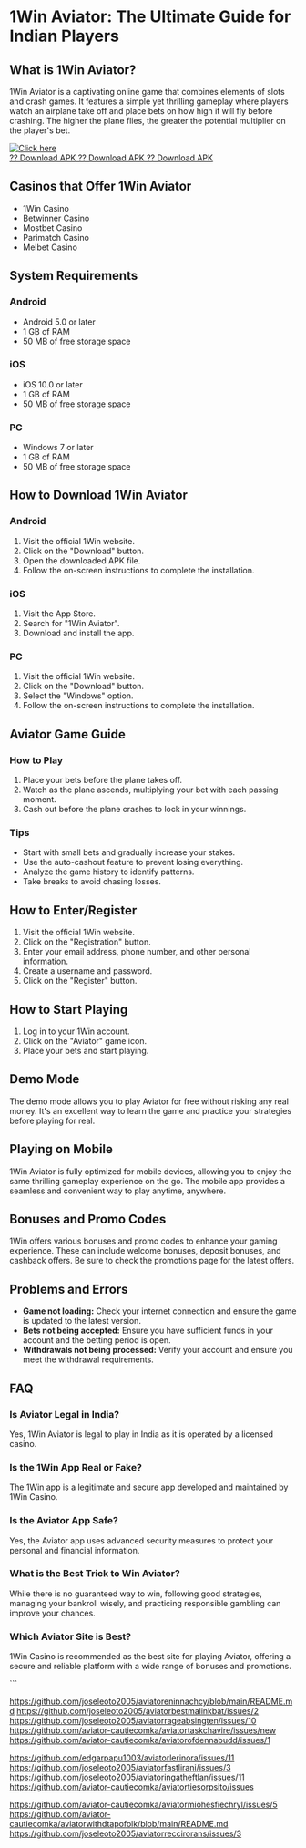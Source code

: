 # 1Win Aviator: The Ultimate Guide for Indian Players

## What is 1Win Aviator?

1Win Aviator is a captivating online game that combines elements of
slots and crash games. It features a simple yet thrilling gameplay where
players watch an airplane take off and place bets on how high it will
fly before crashing. The higher the plane flies, the greater the
potential multiplier on the player\'s bet.

[![Click
here](https://readscoops.com/wp-content/uploads/2023/03/Readscoop-aviator-1-1.jpg)](https://traff.sbs/deff)\
[?? Download APK ?? Download APK ?? Download
APK](https://traff.sbs/deff)

## Casinos that Offer 1Win Aviator

-   1Win Casino
-   Betwinner Casino
-   Mostbet Casino
-   Parimatch Casino
-   Melbet Casino

## System Requirements

### Android

-   Android 5.0 or later
-   1 GB of RAM
-   50 MB of free storage space

### iOS

-   iOS 10.0 or later
-   1 GB of RAM
-   50 MB of free storage space

### PC

-   Windows 7 or later
-   1 GB of RAM
-   50 MB of free storage space

## How to Download 1Win Aviator

### Android

1.  Visit the official 1Win website.
2.  Click on the "Download" button.
3.  Open the downloaded APK file.
4.  Follow the on-screen instructions to complete the installation.

### iOS

1.  Visit the App Store.
2.  Search for "1Win Aviator".
3.  Download and install the app.

### PC

1.  Visit the official 1Win website.
2.  Click on the "Download" button.
3.  Select the "Windows" option.
4.  Follow the on-screen instructions to complete the installation.

## Aviator Game Guide

### How to Play

1.  Place your bets before the plane takes off.
2.  Watch as the plane ascends, multiplying your bet with each passing
    moment.
3.  Cash out before the plane crashes to lock in your winnings.

### Tips

-   Start with small bets and gradually increase your stakes.
-   Use the auto-cashout feature to prevent losing everything.
-   Analyze the game history to identify patterns.
-   Take breaks to avoid chasing losses.

## How to Enter/Register

1.  Visit the official 1Win website.
2.  Click on the "Registration" button.
3.  Enter your email address, phone number, and other personal
    information.
4.  Create a username and password.
5.  Click on the "Register" button.

## How to Start Playing

1.  Log in to your 1Win account.
2.  Click on the "Aviator" game icon.
3.  Place your bets and start playing.

## Demo Mode

The demo mode allows you to play Aviator for free without risking any
real money. It\'s an excellent way to learn the game and practice your
strategies before playing for real.

## Playing on Mobile

1Win Aviator is fully optimized for mobile devices, allowing you to
enjoy the same thrilling gameplay experience on the go. The mobile app
provides a seamless and convenient way to play anytime, anywhere.

## Bonuses and Promo Codes

1Win offers various bonuses and promo codes to enhance your gaming
experience. These can include welcome bonuses, deposit bonuses, and
cashback offers. Be sure to check the promotions page for the latest
offers.

## Problems and Errors

-   **Game not loading:** Check your internet connection and ensure the
    game is updated to the latest version.
-   **Bets not being accepted:** Ensure you have sufficient funds in
    your account and the betting period is open.
-   **Withdrawals not being processed:** Verify your account and ensure
    you meet the withdrawal requirements.

## FAQ

### Is Aviator Legal in India?

Yes, 1Win Aviator is legal to play in India as it is operated by a
licensed casino.

### Is the 1Win App Real or Fake?

The 1Win app is a legitimate and secure app developed and maintained by
1Win Casino.

### Is the Aviator App Safe?

Yes, the Aviator app uses advanced security measures to protect your
personal and financial information.

### What is the Best Trick to Win Aviator?

While there is no guaranteed way to win, following good strategies,
managing your bankroll wisely, and practicing responsible gambling can
improve your chances.

### Which Aviator Site is Best?

1Win Casino is recommended as the best site for playing Aviator,
offering a secure and reliable platform with a wide range of bonuses and
promotions.

\`\`\`

https://github.com/joseleoto2005/aviatoreninnachcy/blob/main/README.md
https://github.com/joseleoto2005/aviatorbestmalinkbat/issues/2
https://github.com/joseleoto2005/aviatorrageabsingten/issues/10
https://github.com/aviator-cautiecomka/aviatortaskchavire/issues/new
https://github.com/aviator-cautiecomka/aviatorofdennabudd/issues/1


https://github.com/edgarpapu1003/aviatorlerinora/issues/11
https://github.com/joseleoto2005/aviatorfastlirani/issues/3
https://github.com/joseleoto2005/aviatoringatheftlan/issues/11
https://github.com/aviator-cautiecomka/aviatortiesorpsito/issues

https://github.com/aviator-cautiecomka/aviatormiohesfiechryl/issues/5
https://github.com/aviator-cautiecomka/aviatorwithdtapofolk/blob/main/README.md
https://github.com/joseleoto2005/aviatorreccirorans/issues/3
